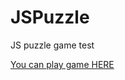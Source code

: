 # JSPuzzle
JS puzzle game test

[You can play game HERE ](https://maksimzinchenko.github.io/JSPuzzle/src/index.html)